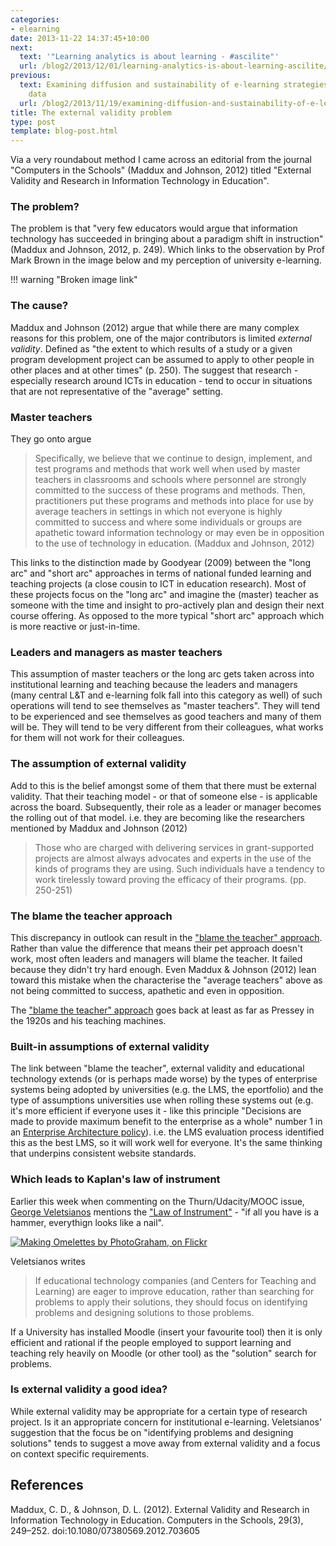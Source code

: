 ```yaml
---
categories:
- elearning
date: 2013-11-22 14:37:45+10:00
next:
  text: '"Learning analytics is about learning - #ascilite"'
  url: /blog2/2013/12/01/learning-analytics-is-about-learning-ascilite/
previous:
  text: Examining diffusion and sustainability of e-learning strategies thorugh weblog
    data
  url: /blog2/2013/11/19/examining-diffusion-and-sustainability-of-e-learning-strategies-thorugh-weblog-data/
title: The external validity problem
type: post
template: blog-post.html
---
```

Via a very roundabout method I came across an editorial from the journal "Computers in the Schools" (Maddux and Johnson, 2012) titled "External Validity and Research in Information Technology in Education".

### The problem?

The problem is that "very few educators would argue that information technology has succeeded in bringing about a paradigm shift in instruction" (Maddux and Johnson, 2012, p. 249). Which links to the observation by Prof Mark Brown in the image below and my perception of university e-learning.

!!! warning "Broken image link"

### The cause?

Maddux and Johnson (2012) argue that while there are many complex reasons for this problem, one of the major contributors is limited _external validity_. Defined as "the extent to which results of a study or a given program development project can be assumed to apply to other people in other places and at other times" (p. 250). The suggest that research - especially research around ICTs in education - tend to occur in situations that are not representative of the "average" setting.

### Master teachers

They go onto argue

> Specifically, we believe that we continue to design, implement, and test programs and methods that work well when used by master teachers in classrooms and schools where personnel are strongly committed to the success of these programs and methods. Then, practitioners put these programs and methods into place for use by average teachers in settings in which not everyone is highly committed to success and where some individuals or groups are apathetic toward information technology or may even be in opposition to the use of technology in education. (Maddux and Johnson, 2012)

This links to the distinction made by Goodyear (2009) between the "long arc" and "short arc" approaches in terms of national funded learning and teaching projects (a close cousin to ICT in education research). Most of these projects focus on the "long arc" and imagine the (master) teacher as someone with the time and insight to pro-actively plan and design their next course offering. As opposed to the more typical "short arc" approach which is more reactive or just-in-time.

### Leaders and managers as master teachers

This assumption of master teachers or the long arc gets taken across into institutional learning and teaching because the leaders and managers (many central L&T and e-learning folk fall into this category as well) of such operations will tend to see themselves as "master teachers". They will tend to be experienced and see themselves as good teachers and many of them will be. They will tend to be very different from their colleagues, what works for them will not work for their colleagues.

### The assumption of external validity

Add to this is the belief amongst some of them that there must be external validity. That their teaching model - or that of someone else - is applicable across the board. Subsequently, their role as a leader or manager becomes the rolling out of that model. i.e. they are becoming like the researchers mentioned by Maddux and Johnson (2012)

> Those who are charged with delivering services in grant-supported projects are almost always advocates and experts in the use of the kinds of programs they are using. Such individuals have a tendency to work tirelessly toward proving the efficacy of their programs. (pp. 250-251)

### The blame the teacher approach

This discrepancy in outlook can result in the ["blame the teacher" approach](/blog2/2009/03/18/blame-the-teacher-and-its-negative-impact-on-learning-and-e-learning/). Rather than value the difference that means their pet approach doesn't work, most often leaders and managers will blame the teacher. It failed because they didn't try hard enough. Even Maddux & Johnson (2012) lean toward this mistake when the characterise the "average teachers" above as not being committed to success, apathetic and even in opposition.

The ["blame the teacher" approach](/blog2/2009/03/24/blame-the-teacher-isnt-new-to-technology-mediated-learning/) goes back at least as far as Pressey in the 1920s and his teaching machines.

### Built-in assumptions of external validity

The link between "blame the teacher", external validity and educational technology extends (or is perhaps made worse) by the types of enterprise systems being adopted by universities (e.g. the LMS, the eportfolio) and the type of assumptions universities use when rolling these systems out (e.g. it's more efficient if everyone uses it - like this principle "Decisions are made to provide maximum benefit to the enterprise as a whole" number 1 in an [Enterprise Architecture policy](http://policy.usq.edu.au/documents.php?id=13797PL)). i.e. the LMS evaluation process identified this as the best LMS, so it will work well for everyone. It's the same thinking that underpins consistent website standards.

### Which leads to Kaplan's law of instrument

Earlier this week when commenting on the Thurn/Udacity/MOOC issue, [George Veletsianos](http://www.veletsianos.com/2013/11/18/udacity-moocs-hammers-and-the-problems-of-education/) mentions the ["Law of Instrument"](http://en.wikipedia.org/wiki/Law_of_the_instrument) - "if all you have is a hammer, everythign looks like a nail".

[![Making Omelettes by PhotoGraham, on Flickr](http://farm1.static.flickr.com/106/260939952_63b19e2128_m.jpg)](http://www.flickr.com/photos/photograham/260939952/)  

Veletsianos writes

> If educational technology companies (and Centers for Teaching and Learning) are eager to improve education, rather than searching for problems to apply their solutions, they should focus on identifying problems and designing solutions to those problems.

If a University has installed Moodle (insert your favourite tool) then it is only efficient and rational if the people employed to support learning and teaching rely heavily on Moodle (or other tool) as the "solution" search for problems.

### Is external validity a good idea?

While external validity may be appropriate for a certain type of research project. Is it an appropriate concern for institutional e-learning. Veletsianos' suggestion that the focus be on "identifying problems and designing solutions" tends to suggest a move away from external validity and a focus on context specific requirements.

## References

Maddux, C. D., & Johnson, D. L. (2012). External Validity and Research in Information Technology in Education. Computers in the Schools, 29(3), 249–252. doi:10.1080/07380569.2012.703605